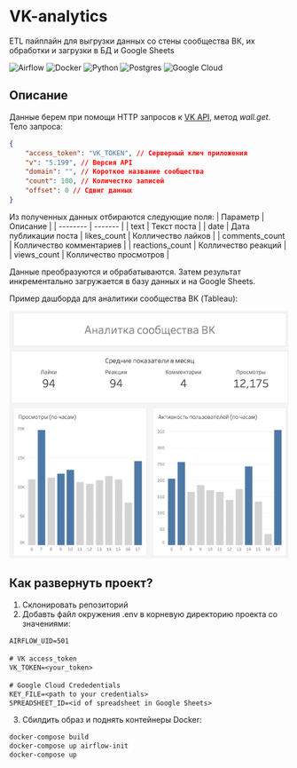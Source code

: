 # VK-analytics
ETL пайплайн для выгрузки данных со стены сообщества ВК, их обработки и загрузки в БД и Google Sheets

![Airflow](https://img.shields.io/badge/Apache%20Airflow-017CEE?style=for-the-badge&logo=Apache%20Airflow&logoColor=white) ![Docker](https://img.shields.io/badge/docker-%230db7ed.svg?style=for-the-badge&logo=docker&logoColor=white) ![Python](https://img.shields.io/badge/python-3670A0?style=for-the-badge&logo=python&logoColor=ffdd54) ![Postgres](https://img.shields.io/badge/postgres-%23316192.svg?style=for-the-badge&logo=postgresql&logoColor=white) ![Google Cloud](https://img.shields.io/badge/GoogleCloud-%234285F4.svg?style=for-the-badge&logo=google-cloud&logoColor=white)

## Описание
Данные берем при помощи HTTP запросов к <a href="https://dev.vk.com/ru/reference" target="blank">VK API</a>, метод <i>wall.get</i>. Тело запроса:
```json
{
    "access_token": "VK_TOKEN", // Серверный ключ приложения
    "v": "5.199", // Версия API
    "domain": "", // Короткое название сообщества
    "count": 100, // Количестко записей
    "offset": 0 // Сдвиг данных
}
```
Из полученных данных отбираются следующие поля:
| Параметр    | Описание |
| -------- | ------- |
| text | Текст поста |
| date | Дата публикации поста
| likes_count | Колличество лайков |
| comments_count | Колличество комментариев |
| reactions_count | Колличество реакций |
| views_count | Колличество просмотров |

Данные преобразуются и обрабатываются. Затем результат инкрементально загружается в базу данных и на Google Sheets.

Пример дашборда для аналитики сообщества ВК (Tableau):

![Dashboard](./dashboard.png)

## Как развернуть проект?
1) Склонировать репозиторий
2) Добавть файл окружения .env в корневую директорию проекта со значениями:
```
AIRFLOW_UID=501 

# VK access_token
VK_TOKEN=<your_token>

# Google Cloud Crededentials
KEY_FILE=<path to your credentials>
SPREADSHEET_ID=<id of spreadsheet in Google Sheets>
```
3) Сбилдить образ и поднять контейнеры Docker:
```
docker-compose build
docker-compose up airflow-init
docker-compose up
```
